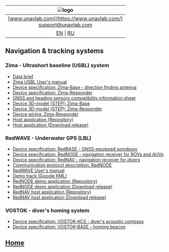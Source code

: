 
| ![logo](https://ucnl.github.io/documentation/sm_logo.png) |
| :---: |
| [www.unavlab.com](https://www.unavlab.com/) <br/> [support@unavlab.com](mailto:support@unavlab.com) |
| [EN](navigation_and_tracking_systems_en.md) \| [RU](navigation_and_tracking_systems_ru.md) |

## Navigation & tracking systems
### Zima - Ultrashort baseline (USBL) system
* [Data brief](https://ucnl.github.io/Docs/EN/Zima/Zima_DataBrief_en.pdf)
* [Zima USBL User's manual](https://ucnl.github.io/Docs/EN/Zima/ZIMA_USBL_Deployment_maintenance_en.pdf)
* [Device specification: Zima-Base - direction finding antenna](https://ucnl.github.io/Docs/EN/Zima/ZimaBase_Specification_en.pdf)
* [Device specification: Zima-Responder](https://ucnl.github.io/Docs/EN/Zima/Zima-R_Specification_en.pdf)
* [GNSS and heading sensors compatibility information sheet](https://ucnl.github.io/Docs/EN/Zima/GNSS_and_heading_system_compatibility_en.pdf)
* [Device 3D-model (STEP): Zima-Base](https://ucnl.github.io/Docs/EN/Zima/Zima_Base_3D.step)
* [Device 3D-model (STEP): Zima-Responder](https://ucnl.github.io/Docs/EN/Zima/ZIMA_Responder_3D.step)
* [Device wiring: Zima-Responder](https://ucnl.github.io/Docs/EN/Zima/Zima-R_drawings_wiring.pdf)
* [Host application (Repository)](https://github.com/ucnl/ZHost)
* [Host application (Download release)](https://github.com/ucnl/ZHost/releases/download/1.2/ZHost.zip)

### RedWAVE - Underwater GPS (LBL)
* [Device specification: RedBASE - GNSS-equipped sonobuoy](https://ucnl.github.io/Docs/EN/RedWAVE/RedBase_Specification_en.pdf)
* [Device specification: RedNODE - navigation receiver for ROVs and AUVs](https://ucnl.github.io/Docs/EN/RedWAVE/RedNODE_Specification_en.pdf)
* [Device specification: RedNAV - navigation receiver for divers](https://ucnl.github.io/Docs/EN/RedWAVE/RedNAV_Specification_en.pdf)
* [Communication protocol description: RedNODE](https://ucnl.github.io/Docs/EN/RedWAVE/RedNODE_Protocol_specification.pdf)
* [RedWAVE User's manual](https://ucnl.github.io/Docs/EN/RedWAVE/RedWAVE_LBL_Deployment_maintenance_RedNAV_en.pdf)
* [Demo track (Google KML)](https://ucnl.github.io/Docs/RU/RedWAVE/rednode_track_18042019.kml)
* [RedNODE demo application (Repository)](https://github.com/ucnl/RedNodeHost)
* [RedNODE demo application (Download release)](https://github.com/ucnl/RedNodeHost/releases/download/2.0/RedNODEHost.zip)
* [RedNAV host application (Repository)](https://github.com/ucnl/RedNavHost)
* [RedNAV host application (Download release)](https://github.com/ucnl/RedNavHost/releases/download/2.0/RedNAVHost.zip)

### VOSTOK - diver's homing system
* [Device specification: VOSTOK-ACS - diver's acoustic compass](https://ucnl.github.io/Docs/EN/Vostok/Vostok-ACS_Specification_en.pdf)
* [Device specification: VOSTOK-BASE - homing beacon](https://ucnl.github.io/Docs/EN/Vostok/Vostok-BASE_Specification_en.pdf)

## [Home](README.md)
